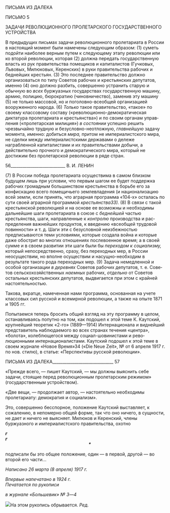 ПИСЬМА ИЗ ДАЛЕКА

ПИСЬМО 5

ЗАДАЧИ РЕВОЛЮЦИОННОГО ПРОЛЕТАРСКОГО ГОСУДАРСТВЕННОГО УСТРОЙСТВА

В предыдущих письмах задачи революционного пролетариата в России в настоящий момент были намечены следующим образом: (1) суметь подойти наиболее верным пу­тем к следующему этапу революции или ко второй революции, которая (2) должна пе­редать государственную власть из рук правительства помещиков и капиталистов (Гуч­ковых, Львовых, Милюковых, Керенских) в руки правительства рабочих и беднейших крестьян. (3) Это последнее правительство должно организоваться по типу Советов ра­бочих и крестьянских депутатов, именно (4) оно должно разбить, совершенно устра­нить старую и обычную во _всех_ буржуазных государствах государственную машину, армию, полицию, бюрократию (чиновничество), заменив эту машину (5) не только мас­совой, но и поголовно-всеобщей организацией вооруженного народа. (6) _Только_ та­кое правительство, «такое» по своему классовому составу («революционно-демократическая диктатура пролетариата и крестьянства») и по своим органам управ­ления («пролетарская милиция») _в состоянии_ успешно решить чрезвычайно трудную и безусловно-неотложную, _главнейшую_ задачу момента, именно: добиться _мира,_ притом не империалистского мира, не сделки между империалистскими державами о дележе награбленной капиталистами и их правительствами добычи, а действительно прочного и демократического мира, который не достижим без пролетарской революции в ряде стран.

  

56___________________________ В. И. ЛЕНИН

(7) В России победа пролетариата осуществима в самом близком будущем _лишь_ при условии, что первым шагом ее будет поддержка рабочих громадным большинством крестьянства в борьбе его за конфискацию всего помещичьего землевладения (и нацио­нализацию всей земли, если принять, что аграрная программа «104-х» осталась по сути своей аграрной программой _крестьянства33)._ (8) В связи с такой крестьянской револю­цией и на основе ее возможны и необходимы дальнейшие шаги пролетариата в союзе с _беднейшей_ частью крестьянства, шаги, направленные к _контролю_ производства и рас­пределения важнейших продуктов, к введению «всеобщей трудовой повинности» и т. д. Шаги эти с безусловной неизбежностью предписываются теми условиями, которые создала война и которые даже обострит во многих отношениях послевоенное время; а в своей сумме и в своем развитии эти шаги были бы _переходом к социализму,_ который непосредственно, сразу, без переходных мер, в России неосуществим, но вполне осу­ществим и насущно-необходим в результате такого рода переходных мер. (9) Задача немедленной и особой организации _в деревнях_ Советов рабочих депутатов, т. е. Сове­тов сельскохозяйственных _наемных_ рабочих, _отдельно_ от Советов остальных крестьян­ских депутатов, выдвигается при этом с крайней настоятельностью.

Такова, вкратце, намеченная нами программа, основанная на учете классовых сил русской и всемирной революции, а также на опыте 1871 и 1905 гг.

Попытаемся теперь бросить общий взгляд на эту программу в целом, останавливаясь попутно на том, как подошел к этой теме К. Каутский, крупнейший теоретик «2-го» (1889—1914) Интернационала и виднейший представитель наблюдаемого во всех стра­нах течения «центра», «болота», колеблющегося между социал-шовинистами и рево­люционными интернационалистами. Каутский подошел к этой теме в своем журнале «Новое Время»34 («Die Neue Zeit», № от 6 апреля 1917 г. по нов. стилю), в статье: «Пер­спективы русской революции».

  

ПИСЬМА ИЗ ДАЛЕКА______________________________ 57

«Прежде всего, — пишет Каутский, — мы должны выяснить себе задачи, стоящие перед революци­онным пролетарским режимом» (государственным устройством).

«Две вещи, — продолжает автор, — настоятельно необходимы пролетариату: демократия и социа­лизм».

Это, совершенно бесспорное, положение Каутский выставляет, к сожалению, в не­померно общей форме, так что оно ничего, в сущности, не дает и ничего не выясняет. Милюков и Керенский, члены буржуазного и империалистского правительства, охотно

**_г_**                          **_г                                                                                                                                                                                                                                     *_**

подписали бы это общее положение, один — в первой, другой — во второй его части...

_Написано 26 марта (8 апреля) 1917 г._

_Впервые напечатано в 1924 г.                                                             Печатается по рукописи_

_в журнале «Большевик» № 3_—_4_

![](file:///C:/Users/bot32/AppData/Local/Temp/msohtmlclip1/01/clip_image001.png)На этом рукопись обрывается. _Ред._